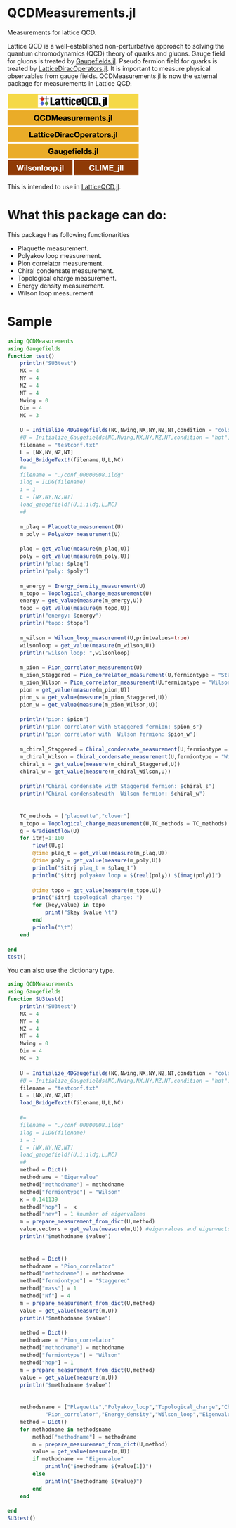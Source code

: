 # QCDMeasurements.jl
Measurements for lattice QCD. 

Lattice QCD is a well-established non-perturbative approach to solving the quantum chromodynamics (QCD) theory of quarks and gluons. 
Gauge field for gluons is treated by [Gaugefields.jl](https://github.com/akio-tomiya/Gaugefields.jl).
Pseudo fermion field for quarks is treated by [LatticeDiracOperators.jl](https://github.com/akio-tomiya/LatticeDiracOperators.jl).
It is important to measure physical observables from gauge fields. 
QCDMeasurements.jl is now the external package for measurements in Lattice QCD. 

<img src="LQCDjl_block.png" width=300> 


This is intended to use in [LatticeQCD.jl](https://github.com/akio-tomiya/LatticeQCD.jl).

# What this package can do:
This package has following functionarities

- Plaquette measurement.
- Polyakov loop measurement.
- Pion correlator measurement.
- Chiral condensate measurement.
- Topological charge measurement.
- Energy density measurement.
- Wilson loop measurement


# Sample

```julia
using QCDMeasurements
using Gaugefields
function test()
    println("SU3test")
    NX = 4
    NY = 4
    NZ = 4
    NT = 4
    Nwing = 0
    Dim = 4
    NC = 3

    U = Initialize_4DGaugefields(NC,Nwing,NX,NY,NZ,NT,condition = "cold")
    #U = Initialize_Gaugefields(NC,Nwing,NX,NY,NZ,NT,condition = "hot",randomnumber="Reproducible")
    filename = "testconf.txt"
    L = [NX,NY,NZ,NT]
    load_BridgeText!(filename,U,L,NC)
    #=
    filename = "./conf_00000008.ildg"
    ildg = ILDG(filename)
    i = 1
    L = [NX,NY,NZ,NT]
    load_gaugefield!(U,i,ildg,L,NC)
    =#

    m_plaq = Plaquette_measurement(U)
    m_poly = Polyakov_measurement(U)

    plaq = get_value(measure(m_plaq,U))
    poly = get_value(measure(m_poly,U))
    println("plaq: $plaq")
    println("poly: $poly")

    m_energy = Energy_density_measurement(U)
    m_topo = Topological_charge_measurement(U)
    energy = get_value(measure(m_energy,U))
    topo = get_value(measure(m_topo,U))
    println("energy: $energy")
    println("topo: $topo")

    m_wilson = Wilson_loop_measurement(U,printvalues=true)
    wilsonloop = get_value(measure(m_wilson,U))
    println("wilson loop: ",wilsonloop)

    m_pion = Pion_correlator_measurement(U)
    m_pion_Staggered = Pion_correlator_measurement(U,fermiontype = "Staggered")
    m_pion_Wilson = Pion_correlator_measurement(U,fermiontype = "Wilson")
    pion = get_value(measure(m_pion,U))
    pion_s = get_value(measure(m_pion_Staggered,U))
    pion_w = get_value(measure(m_pion_Wilson,U))

    println("pion: $pion")
    println("pion correlator with Staggered fermion: $pion_s")
    println("pion correlator with  Wilson fermion: $pion_w")

    m_chiral_Staggered = Chiral_condensate_measurement(U,fermiontype = "Staggered")
    m_chiral_Wilson = Chiral_condensate_measurement(U,fermiontype = "Wilson")
    chiral_s = get_value(measure(m_chiral_Staggered,U))
    chiral_w = get_value(measure(m_chiral_Wilson,U))

    println("Chiral condensate with Staggered fermion: $chiral_s")
    println("Chiral condensatewith  Wilson fermion: $chiral_w")


    TC_methods = ["plaquette","clover"]
    m_topo = Topological_charge_measurement(U,TC_methods = TC_methods)
    g = Gradientflow(U)
    for itrj=1:100
        flow!(U,g)
        @time plaq_t = get_value(measure(m_plaq,U))
        @time poly = get_value(measure(m_poly,U))
        println("$itrj plaq_t = $plaq_t")
        println("$itrj polyakov loop = $(real(poly)) $(imag(poly))")

        @time topo = get_value(measure(m_topo,U))
        print("$itrj topological charge: ")
        for (key,value) in topo
            print("$key $value \t")
        end
        println("\t")
    end

end
test()
```

You can also use the dictionary type. 

```julia
using QCDMeasurements
using Gaugefields
function SU3test()
    println("SU3test")
    NX = 4
    NY = 4
    NZ = 4
    NT = 4
    Nwing = 0
    Dim = 4
    NC = 3

    U = Initialize_4DGaugefields(NC,Nwing,NX,NY,NZ,NT,condition = "cold")
    #U = Initialize_Gaugefields(NC,Nwing,NX,NY,NZ,NT,condition = "hot",randomnumber="Reproducible")
    filename = "testconf.txt"
    L = [NX,NY,NZ,NT]
    load_BridgeText!(filename,U,L,NC)
    
    #=
    filename = "./conf_00000008.ildg"
    ildg = ILDG(filename)
    i = 1
    L = [NX,NY,NZ,NT]
    load_gaugefield!(U,i,ildg,L,NC)
    =#
    method = Dict()
    methodname = "Eigenvalue"
    method["methodname"] = methodname
    method["fermiontype"] = "Wilson"
    κ = 0.141139
    method["hop"] =  κ
    method["nev"] = 1 #number of eigenvalues
    m = prepare_measurement_from_dict(U,method)
    value,vectors = get_value(measure(m,U)) #eigenvalues and eigenvectors
    println("$methodname $value")
    

    method = Dict()
    methodname = "Pion_correlator"
    method["methodname"] = methodname
    method["fermiontype"] = "Staggered"
    method["mass"] = 1
    method["Nf"] = 4
    m = prepare_measurement_from_dict(U,method)
    value = get_value(measure(m,U))
    println("$methodname $value")

    method = Dict()
    methodname = "Pion_correlator"
    method["methodname"] = methodname
    method["fermiontype"] = "Wilson"
    method["hop"] = 1
    m = prepare_measurement_from_dict(U,method)
    value = get_value(measure(m,U))
    println("$methodname $value")


    methodsname = ["Plaquette","Polyakov_loop","Topological_charge","Chiral_condensate",
            "Pion_correlator","Energy_density","Wilson_loop","Eigenvalue"]
    method = Dict()
    for methodname in methodsname
        method["methodname"] = methodname
        m = prepare_measurement_from_dict(U,method)
        value = get_value(measure(m,U))
        if methodname == "Eigenvalue"
            println("$methodname $(value[1])")
        else
            println("$methodname $(value)")
        end
    end

end
SU3test()
```

